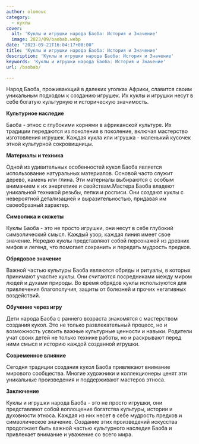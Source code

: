 ```yaml
---
author: olomouc
category:
  - куклы
cover:
  alt: 'Куклы и игрушки народа Баоба: История и Значение'
  image: 2023/09/baobab.webp
date: "2023-09-21T16:04:17+00:00"
title: 'Куклы и игрушки народа Баоба: История и Значение'
description: 'Куклы и игрушки народа Баоба: История и Значение'
keywords: 'Куклы и игрушки народа Баоба: История и Значение'
url: /baobab/

---
```

Народ Баоба, проживающий в далеких уголках Африки, славится своим уникальным подходом к созданию игрушек. Их куклы и игрушки несут в себе богатую культурную и историческую значимость.

**Культурное наследие**

Баоба \- этнос с глубокими корнями в африканской культуре. Их традиции передаются из поколения в поколение, включая мастерство изготовления игрушек. Каждая кукла или игрушка \- маленький кусочек этной культурной сокровищницы.

**Материалы и техника**

Одной из удивительных особенностей кукол Баоба является использование натуральных материалов. Основой часто служит дерево, камень или глина. Эти материалы выбираются с особым вниманием к их энергетике и свойствам.Мастера Баоба владеют уникальной техникой резьбы, лепки и росписи. Они создают куклы с невероятной детализацией и выразительностью, придавая им своеобразный характер.

**Символика и сюжеты**

Куклы Баоба \- это не просто игрушки, они несут в себе глубокий символический смысл. Каждый узор, каждая линия имеет свое значение. Нередко куклы представляют собой персонажей из древних мифов и легенд, что помогает сохранить и передать мудрость предков.

**Обрядовое значение**

Важной частью культуры Баоба являются обряды и ритуалы, в которых принимают участие куклы. Они считаются посредниками между миром людей и духами природы. Во время обрядов куклы используются для привлечения благополучия, защиты от болезней и прочих негативных воздействий.

**Обучение через игру**

Дети народа Баоба с раннего возраста знакомятся с мастерством создания кукол. Это не только развлекательный процесс, но и возможность усвоить важные культурные ценности и навыки. Родители учат своих детей не только технике работы, но и раскрывают перед ними смысл и историю каждой созданной игрушки.

**Современное влияние**

Сегодня традиции создания кукол Баоба привлекают внимание мирового сообщества. Многие художники и коллекционеры ценят эти уникальные произведения и поддерживают мастеров этноса.

**Заключение**

Куклы и игрушки народа Баоба \- это не просто игрушки, они представляют собой воплощение богатства культуры, истории и духовности этноса. Каждая из них несет в себе мудрость предков и символическое значение. Создание этих произведений искусства продолжает быть важной частью культурного наследия Баоба и привлекает внимание и уважение со всего мира.
